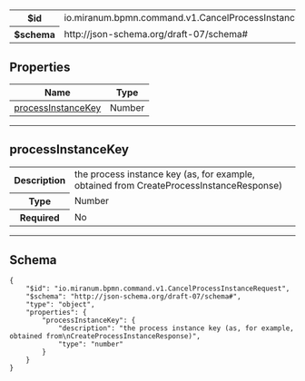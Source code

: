 # 



<table>
<tbody>
<tr><th>$id</th><td>io.miranum.bpmn.command.v1.CancelProcessInstanceRequest</td></tr>
<tr><th>$schema</th><td>http://json-schema.org/draft-07/schema#</td></tr>
</tbody>
</table>

## Properties

<table><thead><tr><th colspan="2">Name</th><th>Type</th></tr></thead><tbody><tr><td colspan="2"><a href="#processinstancekey">processInstanceKey</a></td><td>Number</td></tr></tbody></table>



<hr />



## processInstanceKey


<table>
  <tbody>
    <tr>
      <th>Description</th>
      <td colspan="2">the process instance key (as, for example, obtained from
CreateProcessInstanceResponse)</td>
    </tr>
    <tr><th>Type</th><td colspan="2">Number</td></tr>
    <tr>
      <th>Required</th>
      <td colspan="2">No</td>
    </tr>
    
  </tbody>
</table>










<hr />

## Schema
```
{
    "$id": "io.miranum.bpmn.command.v1.CancelProcessInstanceRequest",
    "$schema": "http://json-schema.org/draft-07/schema#",
    "type": "object",
    "properties": {
        "processInstanceKey": {
            "description": "the process instance key (as, for example, obtained from\nCreateProcessInstanceResponse)",
            "type": "number"
        }
    }
}
```


